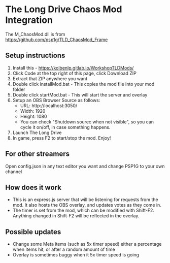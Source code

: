# The Long Drive Chaos Mod Integration
The M_ChaosMod.dll is from https://github.com/psp1g/TLD_ChaosMod_Frame

## Setup instructions
1. Install this - https://kolbenlp.gitlab.io/WorkshopTLDMods/
2. Click Code at the top right of this page, click Download ZIP
3. Extract that ZIP anywhere you want
4. Double click installMod.bat - This copies the mod file into your mod folder
5. Double click startMod.bat - This will start the server and overlay
6. Setup an OBS Browser Source as follows:
    - URL: http://localhost:3050/
    - Width: 1920
    - Height: 1080
    - You can check "Shutdown sourec when not visible", so you can cycle it on/off, in case something happens.
7. Launch The Long Drive
8. In game, press F2 to start/stop the mod. Enjoy!

## For other streamers
Open config.json in any text editor you want and change PSP1G to your own channel

## How does it work
* This is an express.js server that will be listening for requests from the mod. It also hosts the OBS overlay, and updates votes as they come in.
* The timer is set from the mod, which can be modified with Shift-F2. Anything changed in Shift-F2 will be reflected in the overlay.

## Possible updates
* Change some Meta items (such as 5x timer speed) either a percentage when items hit, or after a random amount of time
* Overlay is sometimes buggy when it 5x timer speed is going
